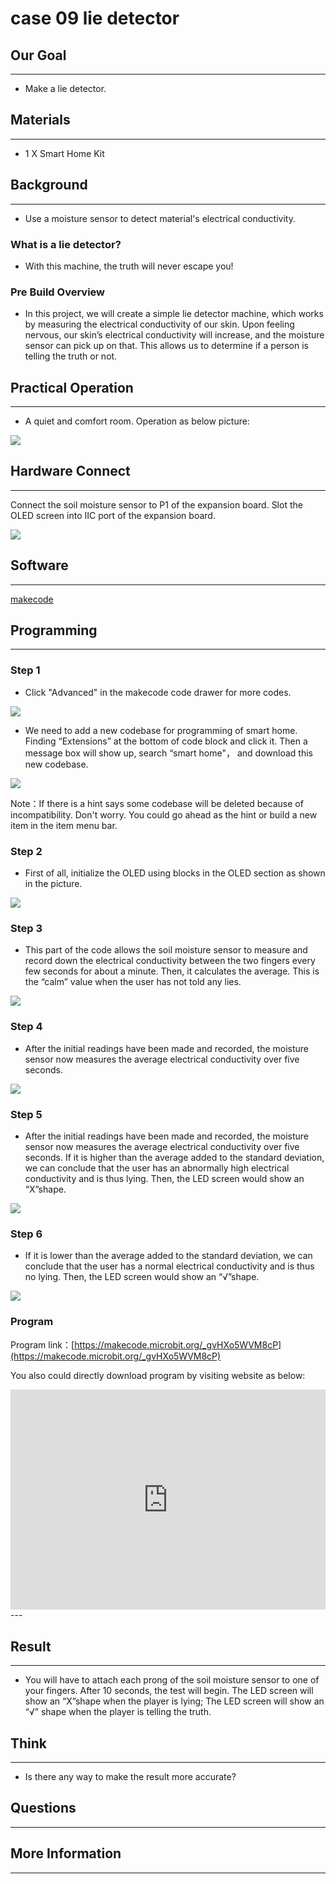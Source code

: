 # case 09 lie detector

## Our Goal
---

- Make a lie detector.

## Materials
---
- 1 X Smart Home Kit

## Background
---

- Use a moisture sensor to detect material's electrical conductivity.


### What is a lie detector?

- With this machine, the truth will never escape you!

### Pre Build Overview

- In this project, we will create a simple lie detector machine, which works by measuring the electrical conductivity of our skin. Upon feeling nervous, our skin’s electrical conductivity will increase, and the moisture sensor can pick up on that. This allows us to determine if a person is telling the truth or not.



## Practical Operation
---

- A quiet and comfort room. Operation as below picture:

![](./images/K242fJs.png)

## Hardware Connect
---
Connect the soil moisture sensor to P1 of the expansion board.
Slot the OLED screen into IIC port of the expansion board.

![](./images/vb2Z4a0.jpg)

## Software
---
[makecode](https://makecode.microbit.org/#)
 

## Programming
---
### Step 1

- Click "Advanced" in the makecode code drawer for more codes.

![](./images/2qCyzQ7.png)

- We need to add a new codebase for programming of smart home. Finding “Extensions” at the bottom of code block and click it. Then a message box will show up, search “smart home"， and download this new codebase.

![](./images/OY706rv.png)

Note：If there is a hint says some codebase will be deleted because of incompatibility. Don't worry. You could go ahead as the hint or build a new item in the item menu bar.

### Step 2

- First of all, initialize the OLED using blocks in the OLED section as shown in the picture.

![](./images/ZRMQZib.png)

### Step 3

- This part of the code allows the soil moisture sensor to measure and record down the electrical conductivity between the two fingers every few seconds for about a minute. Then, it calculates the average. This is the “calm” value when the user has not told any lies.

![](./images/oNEHxlw.png)

### Step 4

- After the initial readings have been made and recorded, the moisture sensor now measures the average electrical conductivity over five seconds. 

![](./images/gre86xg.png)

### Step 5

- After the initial readings have been made and recorded, the moisture sensor now measures the average electrical conductivity over five seconds. If it is higher than the average added to the standard deviation, we can conclude that the user has an abnormally high electrical conductivity and is thus lying. Then, the LED screen would show an “X”shape.

![](./images/dsdFy0A.png)

### Step 6

- If it is lower than the average added to the standard deviation, we can conclude that the user has a normal electrical conductivity and is thus no lying. Then, the LED screen would show an “√”shape.

![](./images/3dkL5m6.png)

### Program

Program link：[https://makecode.microbit.org/_gvHXo5WVM8cP](https://makecode.microbit.org/_gvHXo5WVM8cP)

You also could directly download program by visiting website as below:

<div style="position:relative;height:0;padding-bottom:70%;overflow:hidden;"><iframe style="position:absolute;top:0;left:0;width:100%;height:100%;" src="https://makecode.microbit.org/#pub:_gvHXo5WVM8cP" frameborder="0" sandbox="allow-popups allow-forms allow-scripts allow-same-origin"></iframe></div>  
---

## Result

---

- You will have to attach each prong of the soil moisture sensor to one of your fingers. After 10 seconds, the test will begin. The LED screen will show an “X”shape when the player is lying; The LED screen will show an “√” shape when the player is telling the truth.

## Think
---

- Is there any way to make the result more accurate? 

## Questions
---


## More Information 
---

